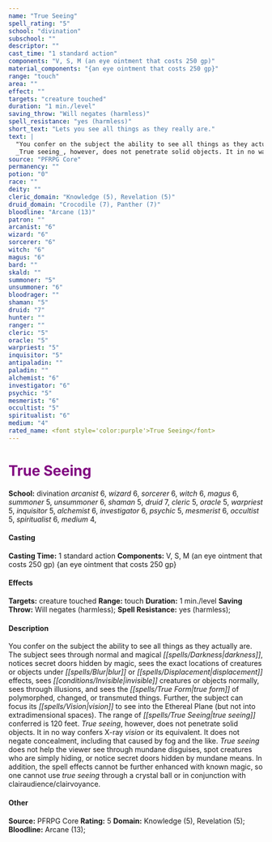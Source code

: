 ```yaml
---
name: "True Seeing"
spell_rating: "5"
school: "divination"
subschool: ""
descriptor: ""
cast_time: "1 standard action"
components: "V, S, M (an eye ointment that costs 250 gp)"
material_components: "{an eye ointment that costs 250 gp}"
range: "touch"
area: ""
effect: ""
targets: "creature touched"
duration: "1 min./level"
saving_throw: "Will negates (harmless)"
spell_resistance: "yes (harmless)"
short_text: "Lets you see all things as they really are."
text: |
  "You confer on the subject the ability to see all things as they actually are. The subject sees through normal and magical darkness, notices secret doors hidden by magic, sees the exact locations of creatures or objects under _blur_ or _displacement_ effects, sees invisible creatures or objects normally, sees through illusions, and sees the true form of polymorphed, changed, or transmuted things. Further, the subject can focus its vision to see into the Ethereal Plane (but not into extradimensional spaces). The range of _true seeing_ conferred is 120 feet.
  _True seeing_, however, does not penetrate solid objects. It in no way confers X-ray vision or its equivalent. It does not negate concealment, including that caused by fog and the like. _True seeing_ does not help the viewer see through mundane disguises, spot creatures who are simply hiding, or notice secret doors hidden by mundane means. In addition, the spell effects cannot be further enhanced with known magic, so one cannot use _true seeing_ through a _crystal ball_ or in conjunction with clairaudience/clairvoyance."
source: "PFRPG Core"
permanency: ""
potion: "0"
race: ""
deity: ""
cleric_domain: "Knowledge (5), Revelation (5)"
druid_domain: "Crocodile (7), Panther (7)"
bloodline: "Arcane (13)"
patron: ""
arcanist: "6"
wizard: "6"
sorcerer: "6"
witch: "6"
magus: "6"
bard: ""
skald: ""
summoner: "5"
unsummoner: "6"
bloodrager: ""
shaman: "5"
druid: "7"
hunter: ""
ranger: ""
cleric: "5"
oracle: "5"
warpriest: "5"
inquisitor: "5"
antipaladin: ""
paladin: ""
alchemist: "6"
investigator: "6"
psychic: "5"
mesmerist: "6"
occultist: "5"
spiritualist: "6"
medium: "4"
rated_name: <font style='color:purple'>True Seeing</font>
---
```


# <font style='color:purple'>True Seeing</font> 
**School:** divination 
_arcanist_ 6, _wizard_ 6, _sorcerer_ 6, _witch_ 6, _magus_ 6, _summoner_ 5, _unsummoner_ 6, _shaman_ 5, _druid_ 7, _cleric_ 5, _oracle_ 5, _warpriest_ 5, _inquisitor_ 5, _alchemist_ 6, _investigator_ 6, _psychic_ 5, _mesmerist_ 6, _occultist_ 5, _spiritualist_ 6, _medium_ 4, 
#### Casting
**Casting Time:** 1 standard action
 **Components:** V, S, M (an eye ointment that costs 250 gp) {an eye ointment that costs 250 gp}
 #### Effects
**Targets:** creature touched
**Range:** touch
**Duration:** 1 min./level
**Saving Throw:** Will negates (harmless); **Spell Resistance:** yes (harmless); 
 #### Description
You confer on the subject the ability to see all things as they actually are. The subject sees through normal and magical _[[spells/Darkness|darkness]]_, notices secret doors hidden by magic, sees the exact locations of creatures or objects under _[[spells/Blur|blur]]_ or _[[spells/Displacement|displacement]]_ effects, sees _[[conditions/Invisible|invisible]]_ creatures or objects normally, sees through illusions, and sees the _[[spells/True Form|true form]]_ of polymorphed, changed, or transmuted things. Further, the subject can focus its _[[spells/Vision|vision]]_ to see into the Ethereal Plane (but not into extradimensional spaces). The range of _[[spells/True Seeing|true seeing]]_ conferred is 120 feet.
  _True seeing_, however, does not penetrate solid objects. It in no way confers X-ray _vision_ or its equivalent. It does not negate concealment, including that caused by fog and the like. _True seeing_ does not help the viewer see through mundane disguises, spot creatures who are simply hiding, or notice secret doors hidden by mundane means. In addition, the spell effects cannot be further enhanced with known magic, so one cannot use _true seeing_ through a crystal ball or in conjunction with clairaudience/clairvoyance.

 #### Other
**Source:** PFRPG Core
**Rating:** 5
**Domain:** Knowledge (5), Revelation (5); **Bloodline:** Arcane (13); 